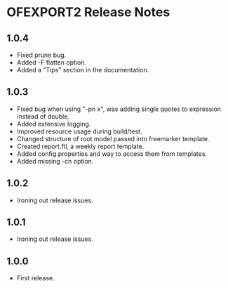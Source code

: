 # OFEXPORT2 Release Notes

## 1.0.4

- Fixed prune bug.
- Added -F flatten option.
- Added a "Tips" section in the documentation.

## 1.0.3

- Fixed bug when using "-pn x", was adding single quotes to expression instead of double.
- Added extensive logging.
- Improved resource usage during build/test.
- Changed structure of root model passed into freemarker template.
- Created report.ftl, a weekly report template.
- Added config.properties and way to access them from templates.
- Added missing -cn option.

## 1.0.2

- Ironing out release issues.

## 1.0.1

- Ironing out release issues.

## 1.0.0

- First release.